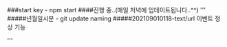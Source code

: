 ###start key - npm start
####진행 중..(매일 저녁에 업데이트됩니다..^^)
'''
#####년월일시분 - git update naming
#####202109010118-text/url 이벤트 정상 기능

'''